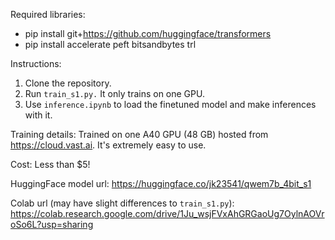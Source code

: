 Required libraries:
- pip install git+https://github.com/huggingface/transformers
- pip install accelerate peft bitsandbytes trl 

Instructions:
1. Clone the repository.
2. Run `train_s1.py.` It only trains on one GPU.
3. Use `inference.ipynb` to load the finetuned model and make inferences with it.

Training details: Trained on one A40 GPU (48 GB) hosted from https://cloud.vast.ai. It's extremely easy to use.

Cost: Less than $5!

HuggingFace model url: https://huggingface.co/jk23541/qwem7b_4bit_s1

Colab url (may have slight differences to `train_s1.py`): https://colab.research.google.com/drive/1Ju_wsjFVxAhGRGaoUg7OylnAOVroSo6L?usp=sharing

